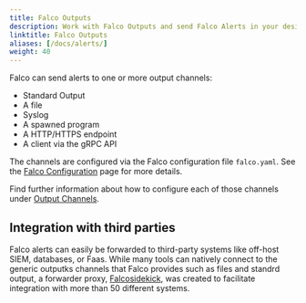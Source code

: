 ```yaml
---
title: Falco Outputs
description: Work with Falco Outputs and send Falco Alerts in your desired platform
linktitle: Falco Outputs
aliases: [/docs/alerts/]
weight: 40
---
```


Falco can send alerts to one or more output channels:

* Standard Output
* A file
* Syslog
* A spawned program
* A HTTP/HTTPS endpoint
* A client via the gRPC API

The channels are configured via the Falco configuration file `falco.yaml`. See the [Falco Configuration](/docs/reference/daemon/config-options/) page for more details.

Find further information about how to configure each of those channels under [Output Channels](/docs/outputs/channels/).

## Integration with third parties

Falco alerts can easily be forwarded to third-party systems like off-host SIEM, databases, or Faas. While many tools can natively connect to the generic outputks channels that Falco provides such as files and standrd output, a forwarder proxy, [Falcosidekick](/docs/outputs/forwarding), was created to facilitate integration with more than 50 different systems.
